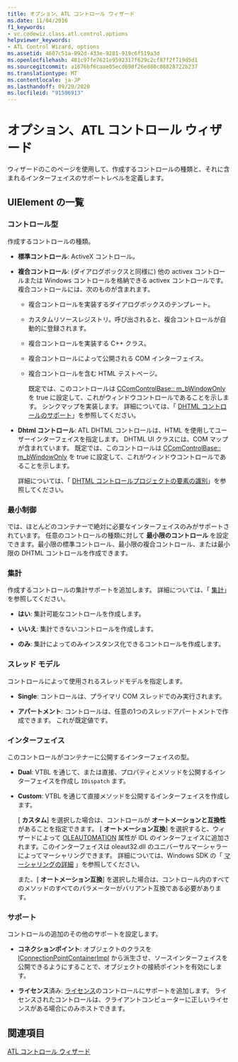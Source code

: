 ```yaml
---
title: オプション、ATL コントロール ウィザード
ms.date: 11/04/2016
f1_keywords:
- vc.codewiz.class.atl.control.options
helpviewer_keywords:
- ATL Control Wizard, options
ms.assetid: 4607c51a-992d-433e-9281-919c6f519a3d
ms.openlocfilehash: 481c97fe7621e9592317f629c2cf87f2f719d5d1
ms.sourcegitcommit: a1676bf6caae05ecd698f26ed80c08828722b237
ms.translationtype: MT
ms.contentlocale: ja-JP
ms.lasthandoff: 09/29/2020
ms.locfileid: "91506913"
---
```

# <a name="options-atl-control-wizard"></a>オプション、ATL コントロール ウィザード

ウィザードのこのページを使用して、作成するコントロールの種類と、それに含まれるインターフェイスのサポートレベルを定義します。

## <a name="uielement-list"></a>UIElement の一覧

### <a name="control-type"></a>コントロール型

作成するコントロールの種類。

- **標準コントロール**: ActiveX コントロール。

- **複合コントロール**: (ダイアログボックスと同様に) 他の activex コントロールまたは Windows コントロールを格納できる activex コントロールです。 複合コントロールには、次のものが含まれます。

  - 複合コントロールを実装するダイアログボックスのテンプレート。

  - カスタムリソースレジストリ。呼び出されると、複合コントロールが自動的に登録されます。

  - 複合コントロールを実装する C++ クラス。

  - 複合コントロールによって公開される COM インターフェイス。

  - 複合コントロールを含む HTML テストページ。

    既定では、このコントロールは [CComControlBase:: m_bWindowOnly](../../atl/reference/ccomcontrolbase-class.md#m_bwindowonly) を true に設定して、これがウィンドウコントロールであることを示します。 シンクマップを実装します。 詳細については、「 [DHTML コントロールのサポート](../../atl/atl-support-for-dhtml-controls.md)」を参照してください。

- **Dhtml コントロール**: ATL DHTML コントロールは、HTML を使用してユーザーインターフェイスを指定します。 DHTML UI クラスには、COM マップが含まれています。 既定では、このコントロールは [CComControlBase:: m_bWindowOnly](../../atl/reference/ccomcontrolbase-class.md#m_bwindowonly) を true に設定して、これがウィンドウコントロールであることを示します。

   詳細については、「 [DHTML コントロールプロジェクトの要素の識別](../../atl/identifying-the-elements-of-the-dhtml-control-project.md)」を参照してください。

### <a name="minimal-control"></a>最小制御

では、ほとんどのコンテナーで絶対に必要なインターフェイスのみがサポートされています。 任意のコントロールの種類に対して **最小限のコントロール** を設定できます。最小限の標準コントロール、最小限の複合コントロール、または最小限の DHTML コントロールを作成できます。

### <a name="aggregation"></a>集計

作成するコントロールの集計サポートを追加します。 詳細については、「 [集計](../../atl/aggregation.md)」を参照してください。

- **はい**: 集計可能なコントロールを作成します。

- **いいえ**: 集計できないコントロールを作成します。

- **のみ**: 集計によってのみインスタンス化できるコントロールを作成します。

### <a name="threading-model"></a>スレッド モデル

コントロールによって使用されるスレッドモデルを指定します。

- **Single**: コントロールは、プライマリ COM スレッドでのみ実行されます。

- **アパートメント**: コントロールは、任意の1つのスレッドアパートメントで作成できます。 これが既定値です。

### <a name="interface"></a>インターフェイス

このコントロールがコンテナーに公開するインターフェイスの型。

- **Dual**: VTBL を通じて、または直接、プロパティとメソッドを公開するインターフェイスを作成し `IDispatch` ます。

- **Custom**: VTBL を通じて直接メソッドを公開するインターフェイスを作成します。

   [ **カスタム**] を選択した場合は、コントロールが **オートメーションと互換性**があることを指定できます。 [ **オートメーション互換**] を選択すると、ウィザードによって [OLEAUTOMATION](../../windows/attributes/oleautomation.md) 属性が IDL のインターフェイスに追加されます。このインターフェイスは oleaut32.dll のユニバーサルマーシャラーによってマーシャリングできます。 詳細については、Windows SDK の「 [マーシャリングの詳細](/windows/win32/com/marshaling-details) 」を参照してください。

   また、[ **オートメーション互換**] を選択した場合は、コントロール内のすべてのメソッドのすべてのパラメーターがバリアント互換である必要があります。

### <a name="support"></a>サポート

コントロールの追加のその他のサポートを設定します。

- **コネクションポイント**: オブジェクトのクラスを [IConnectionPointContainerImpl](../../atl/reference/iconnectionpointcontainerimpl-class.md) から派生させ、ソースインターフェイスを公開できるようにすることで、オブジェクトの接続ポイントを有効にします。

- **ライセンス**済み: [ライセンス](/windows/win32/com/licensing)のコントロールにサポートを追加します。 ライセンスされたコントロールは、クライアントコンピューターに正しいライセンスがある場合にのみホストできます。

## <a name="see-also"></a>関連項目

[ATL コントロール ウィザード](../../atl/reference/atl-control-wizard.md)
